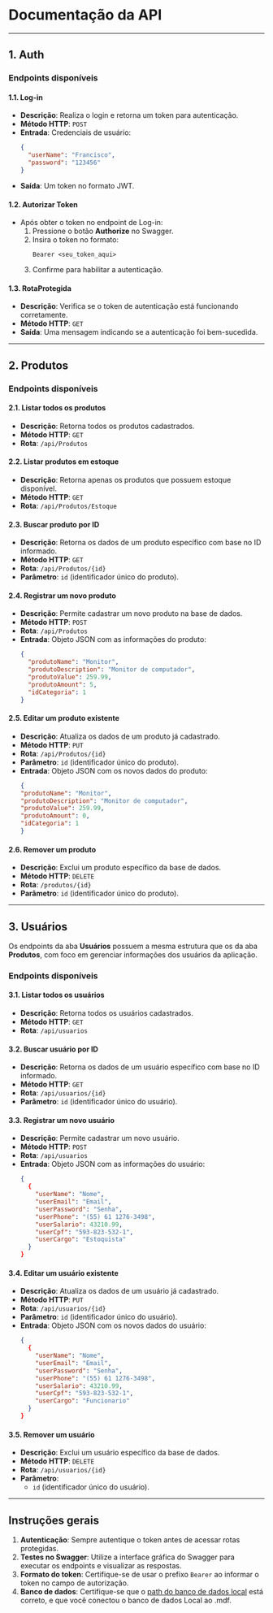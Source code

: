 # Documentação da API

---

## **1. Auth**

### **Endpoints disponíveis**

#### 1.1. Log-in  
- **Descrição**: Realiza o login e retorna um token para autenticação.  
- **Método HTTP**: `POST`  
- **Entrada**: Credenciais de usuário:
  ```json
  {
    "userName": "Francisco",
    "password": "123456"
  }
- **Saída**: Um token no formato JWT.  

#### 1.2. Autorizar Token  
- Após obter o token no endpoint de Log-in:
  1. Pressione o botão **Authorize** no Swagger.
  2. Insira o token no formato:  
     ```plaintext
     Bearer <seu_token_aqui>
     ```
  3. Confirme para habilitar a autenticação.

#### 1.3. RotaProtegida  
- **Descrição**: Verifica se o token de autenticação está funcionando corretamente.  
- **Método HTTP**: `GET`  
- **Saída**: Uma mensagem indicando se a autenticação foi bem-sucedida.

---

## **2. Produtos**

### **Endpoints disponíveis**

#### 2.1. Listar todos os produtos  
- **Descrição**: Retorna todos os produtos cadastrados.  
- **Método HTTP**: `GET`  
- **Rota**: `/api/Produtos`

#### 2.2. Listar produtos em estoque  
- **Descrição**: Retorna apenas os produtos que possuem estoque disponível.  
- **Método HTTP**: `GET`  
- **Rota**: `/api/Produtos/Estoque`

#### 2.3. Buscar produto por ID  
- **Descrição**: Retorna os dados de um produto específico com base no ID informado.  
- **Método HTTP**: `GET`  
- **Rota**: `/api/Produtos/{id}`  
- **Parâmetro**: `id` (identificador único do produto).

#### 2.4. Registrar um novo produto  
- **Descrição**: Permite cadastrar um novo produto na base de dados.  
- **Método HTTP**: `POST`  
- **Rota**: `/api/Produtos`  
- **Entrada**: Objeto JSON com as informações do produto:  
  ```json
  {
    "produtoName": "Monitor",
    "produtoDescription": "Monitor de computador",
    "produtoValue": 259.99,
    "produtoAmount": 5,
    "idCategoria": 1
  }
#### 2.5. Editar um produto existente  
- **Descrição**: Atualiza os dados de um produto já cadastrado.  
- **Método HTTP**: `PUT`  
- **Rota**: `/api/Produtos/{id}`  
- **Parâmetro**: `id` (identificador único do produto).  
- **Entrada**: Objeto JSON com os novos dados do produto:  
  ```json
  {
  "produtoName": "Monitor",
  "produtoDescription": "Monitor de computador",
  "produtoValue": 259.99,
  "produtoAmount": 0,
  "idCategoria": 1
  }
#### 2.6. Remover um produto  
- **Descrição**: Exclui um produto específico da base de dados.  
- **Método HTTP**: `DELETE`  
- **Rota**: `/produtos/{id}`  
- **Parâmetro**: `id` (identificador único do produto).

---

## **3. Usuários**

Os endpoints da aba **Usuários** possuem a mesma estrutura que os da aba **Produtos**, com foco em gerenciar informações dos usuários da aplicação.

### **Endpoints disponíveis**

#### 3.1. Listar todos os usuários  
- **Descrição**: Retorna todos os usuários cadastrados.  
- **Método HTTP**: `GET`  
- **Rota**: `/api/usuarios`

#### 3.2. Buscar usuário por ID  
- **Descrição**: Retorna os dados de um usuário específico com base no ID informado.  
- **Método HTTP**: `GET`  
- **Rota**: `/api/usuarios/{id}`  
- **Parâmetro**: `id` (identificador único do usuário).

#### 3.3. Registrar um novo usuário  
- **Descrição**: Permite cadastrar um novo usuário.  
- **Método HTTP**: `POST`  
- **Rota**: `/api/usuarios`  
- **Entrada**: Objeto JSON com as informações do usuário:  
  ```json
  {
    {
      "userName": "Nome",
      "userEmail": "Email",
      "userPassword": "Senha",
      "userPhone": "(55) 61 1276-3498",
      "userSalario": 43210.99,
      "userCpf": "593-823-532-1",
      "userCargo": "Estoquista"
    }
  }
#### 3.4. Editar um usuário existente  
- **Descrição**: Atualiza os dados de um usuário já cadastrado.  
- **Método HTTP**: `PUT`  
- **Rota**: `/api/usuarios/{id}`  
- **Parâmetro**: `id` (identificador único do usuário).  
- **Entrada**: Objeto JSON com os novos dados do usuário:  
  ```json
  {
    {
      "userName": "Nome",
      "userEmail": "Email",
      "userPassword": "Senha",
      "userPhone": "(55) 61 1276-3498",
      "userSalario": 43210.99,
      "userCpf": "593-823-532-1",
      "userCargo": "Funcionario"
    }
  }
#### 3.5. Remover um usuário  
- **Descrição**: Exclui um usuário específico da base de dados.  
- **Método HTTP**: `DELETE`  
- **Rota**: `/api/usuarios/{id}`  
- **Parâmetro**:  
  - `id` (identificador único do usuário).

---

## **Instruções gerais**

1. **Autenticação**: Sempre autentique o token antes de acessar rotas protegidas.
2. **Testes no Swagger**: Utilize a interface gráfica do Swagger para executar os endpoints e visualizar as respostas.
3. **Formato do token**: Certifique-se de usar o prefixo `Bearer` ao informar o token no campo de autorização.
4. **Banco de dados**: Certifique-se que o [path do banco de dados local](https://github.com/deBearN/APISquadra/blob/c02e1f2a4d2441f076556eba7291e56f25cdd681/APISquadra/Program.cs#L60) está correto, e que você conectou o banco de dados Local ao .mdf.


